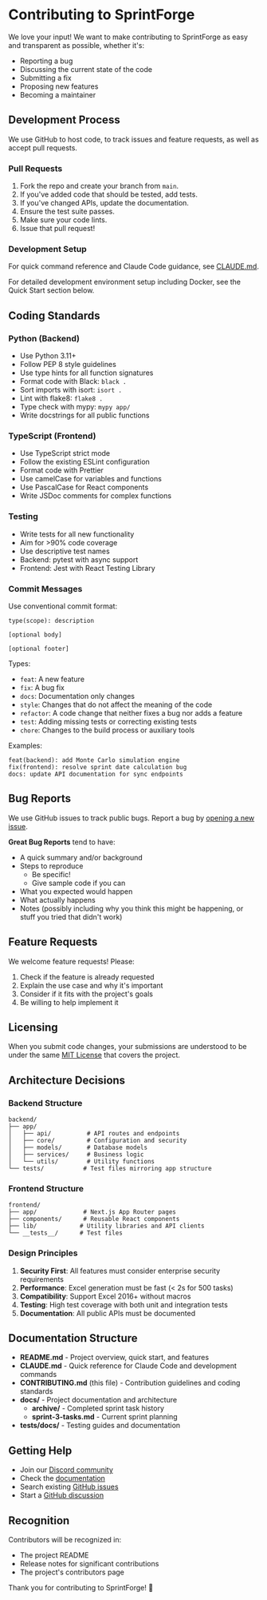 # Contributing to SprintForge

We love your input! We want to make contributing to SprintForge as easy and transparent as possible, whether it's:

- Reporting a bug
- Discussing the current state of the code
- Submitting a fix
- Proposing new features
- Becoming a maintainer

## Development Process

We use GitHub to host code, to track issues and feature requests, as well as accept pull requests.

### Pull Requests

1. Fork the repo and create your branch from `main`.
2. If you've added code that should be tested, add tests.
3. If you've changed APIs, update the documentation.
4. Ensure the test suite passes.
5. Make sure your code lints.
6. Issue that pull request!

### Development Setup

For quick command reference and Claude Code guidance, see [CLAUDE.md](CLAUDE.md).

For detailed development environment setup including Docker, see the Quick Start section below.

## Coding Standards

### Python (Backend)

- Use Python 3.11+
- Follow PEP 8 style guidelines
- Use type hints for all function signatures
- Format code with Black: `black .`
- Sort imports with isort: `isort .`
- Lint with flake8: `flake8 .`
- Type check with mypy: `mypy app/`
- Write docstrings for all public functions

### TypeScript (Frontend)

- Use TypeScript strict mode
- Follow the existing ESLint configuration
- Format code with Prettier
- Use camelCase for variables and functions
- Use PascalCase for React components
- Write JSDoc comments for complex functions

### Testing

- Write tests for all new functionality
- Aim for >90% code coverage
- Use descriptive test names
- Backend: pytest with async support
- Frontend: Jest with React Testing Library

### Commit Messages

Use conventional commit format:

```
type(scope): description

[optional body]

[optional footer]
```

Types:
- `feat`: A new feature
- `fix`: A bug fix
- `docs`: Documentation only changes
- `style`: Changes that do not affect the meaning of the code
- `refactor`: A code change that neither fixes a bug nor adds a feature
- `test`: Adding missing tests or correcting existing tests
- `chore`: Changes to the build process or auxiliary tools

Examples:
```
feat(backend): add Monte Carlo simulation engine
fix(frontend): resolve sprint date calculation bug
docs: update API documentation for sync endpoints
```

## Bug Reports

We use GitHub issues to track public bugs. Report a bug by [opening a new issue](https://github.com/frankbria/sprintforge/issues/new).

**Great Bug Reports** tend to have:

- A quick summary and/or background
- Steps to reproduce
  - Be specific!
  - Give sample code if you can
- What you expected would happen
- What actually happens
- Notes (possibly including why you think this might be happening, or stuff you tried that didn't work)

## Feature Requests

We welcome feature requests! Please:

1. Check if the feature is already requested
2. Explain the use case and why it's important
3. Consider if it fits with the project's goals
4. Be willing to help implement it

## Licensing

When you submit code changes, your submissions are understood to be under the same [MIT License](LICENSE) that covers the project.

## Architecture Decisions

### Backend Structure

```
backend/
├── app/
│   ├── api/          # API routes and endpoints
│   ├── core/         # Configuration and security
│   ├── models/       # Database models
│   ├── services/     # Business logic
│   └── utils/        # Utility functions
└── tests/           # Test files mirroring app structure
```

### Frontend Structure

```
frontend/
├── app/             # Next.js App Router pages
├── components/      # Reusable React components
├── lib/            # Utility libraries and API clients
└── __tests__/      # Test files
```

### Design Principles

1. **Security First**: All features must consider enterprise security requirements
2. **Performance**: Excel generation must be fast (< 2s for 500 tasks)
3. **Compatibility**: Support Excel 2016+ without macros
4. **Testing**: High test coverage with both unit and integration tests
5. **Documentation**: All public APIs must be documented

## Documentation Structure

- **README.md** - Project overview, quick start, and features
- **CLAUDE.md** - Quick reference for Claude Code and development commands
- **CONTRIBUTING.md** (this file) - Contribution guidelines and coding standards
- **docs/** - Project documentation and architecture
  - **archive/** - Completed sprint task history
  - **sprint-3-tasks.md** - Current sprint planning
- **tests/docs/** - Testing guides and documentation

## Getting Help

- Join our [Discord community](https://discord.gg/sprintforge)
- Check the [documentation](https://docs.sprintforge.com)
- Search existing [GitHub issues](https://github.com/frankbria/sprintforge/issues)
- Start a [GitHub discussion](https://github.com/frankbria/sprintforge/discussions)

## Recognition

Contributors will be recognized in:
- The project README
- Release notes for significant contributions
- The project's contributors page

Thank you for contributing to SprintForge! 🚀